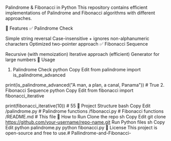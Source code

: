 Palindrome & Fibonacci in Python
This repository contains efficient implementations of Palindrome and Fibonacci algorithms with different approaches.

🚀 Features
✅ Palindrome Check

Simple string reversal
Case-insensitive + ignores non-alphanumeric characters
Optimized two-pointer approach
✅ Fibonacci Sequence

Recursive (with memoization)
Iterative approach (efficient)
Generator for large numbers
📜 Usage
1. Palindrome Check
python
Copy
Edit
from palindrome import is_palindrome_advanced

print(is_palindrome_advanced("A man, a plan, a canal, Panama"))  # True
2. Fibonacci Sequence
python
Copy
Edit
from fibonacci import fibonacci_iterative

print(fibonacci_iterative(10))  # 55
📂 Project Structure
bash
Copy
Edit
/palindrome.py    # Palindrome functions
/fibonacci.py     # Fibonacci functions
/README.md        # This file
📌 How to Run
Clone the repo
sh
Copy
Edit
git clone https://github.com/your-username/repo-name.git
Run Python files
sh
Copy
Edit
python palindrome.py
python fibonacci.py
📜 License
This project is open-source and free to use.# Pallindrome-and-Fibonacci-

